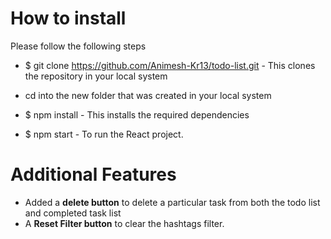 # How to install

Please follow the following steps

- $ git clone https://github.com/Animesh-Kr13/todo-list.git
       - This clones the repository in your local system

- cd into the new folder that was created in your local system

- $ npm install
        - This installs the required dependencies

- $ npm start
        - To run the React project.

# Additional Features

- Added a **delete button** to delete a particular task from both the todo list and completed task list
- A **Reset Filter button** to clear the hashtags filter.

